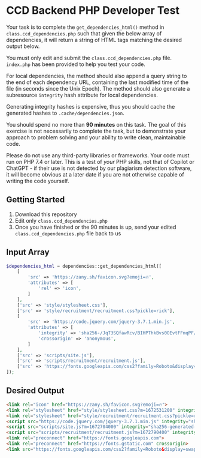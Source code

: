 
# CCD Backend PHP Developer Test

Your task is to complete the `get_dependencies_html()` method in `class.ccd_dependencies.php` such that given the below array of dependencies, it will return a string of HTML tags matching the desired output below.

You must only edit and submit the `class.ccd_dependencies.php` file. `index.php` has been provided to help you test your code.

For local dependencies, the method should also append a query string to the end of each dependency URL, containing the last modified time of the file (in seconds since the Unix Epoch). The method should also generate a subresource `integrity` hash attribute for local dependencies.

Generating integrity hashes is expensive, thus you should cache the generated hashes to `.cache/dependencies.json`.

You should spend no more than **90 minutes** on this task. The goal of this exercise is not necessarily to complete the task, but to demonstrate your approach to problem solving and your ability to write clean, maintainable code.

Please do not use any third-party libraries or frameworks. Your code must run on PHP 7.4 or later. This is a test of *your* PHP skills, not that of Copilot or ChatGPT - if their use is not detected by our plagiarism detection software, it will become obvious at a later date if you are not otherwise capable of writing the code yourself.

## Getting Started

1. Download this repository
2. Edit only `class.ccd_dependencies.php`
3. Once you have finished or the 90 minutes is up, send your edited `class.ccd_dependencies.php` file back to us

## Input Array

```php
$dependencies_html = dependencies::get_dependencies_html([
    [
        'src' => 'https://zany.sh/favicon.svg?emoji=🔥',
        'attributes' => [
            'rel' => 'icon',
        ]
    ],
    ['src' => 'style/stylesheet.css'],
    ['src' => 'style/recruitment/recruitment.css?pickle=rick'],
    [
        'src' => 'https://code.jquery.com/jquery-3.7.1.min.js',
        'attributes' => [
            'integrity' => 'sha256-/JqT3SQfawRcv/BIHPThkBvs0OEvtFFmqPF/lYI/Cxo=',
            'crossorigin' => 'anonymous',
        ]
    ],
    ['src' => 'scripts/site.js'],
    ['src' => 'scripts/recruitment/recruitment.js'],
    ['src' => 'https://fonts.googleapis.com/css2?family=Roboto&display=swap'],
]);
```

## Desired Output

```html
<link rel="icon" href="https://zany.sh/favicon.svg?emoji=🔥">
<link rel="stylesheet" href="style/stylesheet.css?m=1672531200" integrity="sha256-generated-hash" crossorigin="anonymous">
<link rel="stylesheet" href="style/recruitment/recruitment.css?pickle=rick&m=1672617600" integrity="sha256-generated-hash" crossorigin="anonymous">
<script src="https://code.jquery.com/jquery-3.7.1.min.js" integrity="sha256-/JqT3SQfawRcv/BIHPThkBvs0OEvtFFmqPF/lYI/Cxo=" crossorigin="anonymous"></script>
<script src="scripts/site.js?m=1672704000" integrity="sha256-generated-hash" crossorigin="anonymous"></script>
<script src="scripts/recruitment/recruitment.js?m=1672790400" integrity="sha256-generated-hash" crossorigin="anonymous"></script>
<link rel="preconnect" href="https://fonts.googleapis.com">
<link rel="preconnect" href="https://fonts.gstatic.com" crossorigin>
<link src="https://fonts.googleapis.com/css2?family=Roboto&display=swap">
```